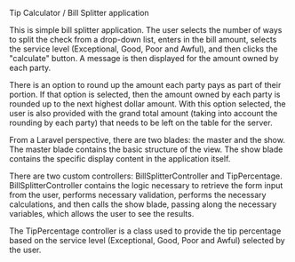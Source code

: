 Tip Calculator / Bill Splitter application

This is simple bill splitter application. The user selects the number of ways
to split the check from a drop-down list, enters in the bill amount, selects
the service level (Exceptional, Good, Poor and Awful), and then clicks the
"calculate" button. A message is then displayed for the amount owned by each
party.

There is an option to round up the amount each party pays as part of their
portion. If that option is selected, then the amount owned by each party is
rounded up to the next highest dollar amount. With this option selected, the
user is also provided with the grand total amount (taking into account the
rounding by each party) that needs to be left on the table for the server.

From a Laravel perspective, there are two blades: the master and the show. The
master blade contains the basic structure of the view. The show blade contains
the specific display content in the application itself.

There are two custom controllers: BillSplitterController and TipPercentage.
BillSplitterController contains the logic necessary to retrieve the form input
from the user, performs necessary validation, performs the necessary
calculations, and then calls the show blade, passing along the necessary
variables, which allows the user to see the results.

The TipPercentage controller is a class used to provide the tip percentage
based on the service level (Exceptional, Good, Poor and Awful) selected by the
user.
